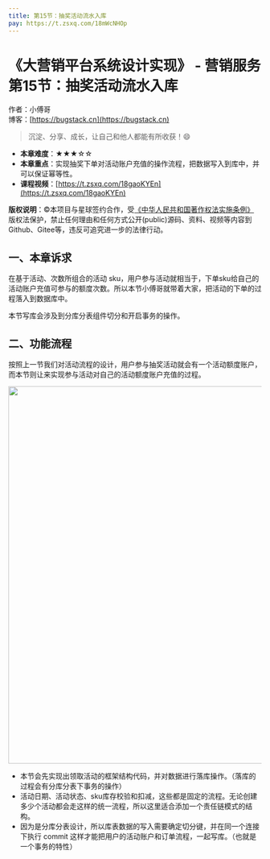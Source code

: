 ```yaml
---
title: 第15节：抽奖活动流水入库
pay: https://t.zsxq.com/18mWcNHOp
---
```


# 《大营销平台系统设计实现》 - 营销服务 第15节：抽奖活动流水入库

作者：小傅哥
<br/>博客：[https://bugstack.cn](https://bugstack.cn)

>沉淀、分享、成长，让自己和他人都能有所收获！😄

- **本章难度**：★★★☆☆
- **本章重点**：实现抽奖下单对活动账户充值的操作流程，把数据写入到库中，并可以保证幂等性。
- **课程视频**：[https://t.zsxq.com/18gaoKYEn](https://t.zsxq.com/18gaoKYEn)

**版权说明**：©本项目与星球签约合作，受[《中华人民共和国著作权法实施条例》](http://www.gov.cn/zhengce/2020-12/26/content_5573623.htm) 版权法保护，禁止任何理由和任何方式公开(public)源码、资料、视频等内容到Github、Gitee等，违反可追究进一步的法律行动。

## 一、本章诉求

在基于活动、次数所组合的活动 sku，用户参与活动就相当于，下单sku给自己的活动账户充值可参与的额度次数。所以本节小傅哥就带着大家，把活动的下单的过程落入到数据库中。

本节写库会涉及到分库分表组件切分和开启事务的操作。

## 二、功能流程

按照上一节我们对活动流程的设计，用户参与抽奖活动就会有一个活动额度账户，而本节则让来实现参与活动对自己的活动额度账户充值的过程。

<div align="center">
    <img src="https://bugstack.cn/images/article/project/big-market/big-market-22-01.png" width="750px">
</div>

- 本节会先实现出领取活动的框架结构代码，并对数据进行落库操作。（落库的过程会有分库分表下事务的操作）
- 活动日期、活动状态、sku库存校验和扣减，这些都是固定的流程。无论创建多少个活动都会走这样的统一流程，所以这里适合添加一个责任链模式的结构。
- 因为是分库分表设计，所以库表数据的写入需要确定切分键，并在同一个连接下执行 commit 这样才能把用户的活动账户和订单流程，一起写库。（也就是一个事务的特性）